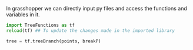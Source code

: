 In grasshopper we can directly input py files and access the functions and variables in it.

```python
import TreeFunctions as tf
reload(tf) ## To update the changes made in the imported library

tree = tf.treeBranch(points, breakP)
```